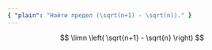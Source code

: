 ```yaml
---
{ "plain": "Найти предел (\sqrt(n+1) - \sqrt(n))." }
---
```


$$ \limn \left( \sqrt{n+1} - \sqrt{n} \right) $$